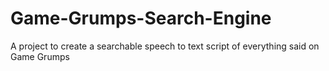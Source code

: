 # Game-Grumps-Search-Engine
A project to create a searchable speech to text script of everything said on Game Grumps
